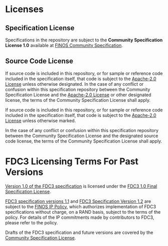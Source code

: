 # Licenses

## Specification License

Specifications in the repository are subject to the **Community Specification License 1.0** available at [FINOS Community Specification](https://github.com/finos/standards-project-blueprint/).

## Source Code License

If source code is included in this repository, or for sample or reference code included in the specification itself, that code is subject to the [Apache-2.0 License](https://www.apache.org/licenses/LICENSE-2.0) unless otherwise designated. In the case of any conflict or confusion within this specification repository between the Community Specification License and the [Apache-2.0 License](https://www.apache.org/licenses/LICENSE-2.0) or other designated license, the terms of the Community Specification License shall apply.

If source code is included in this repository, or for sample or reference code included in the specification itself, that code is subject to the [Apache-2.0 License](https://www.apache.org/licenses/LICENSE-2.0) unless otherwise marked.

In the case of any conflict or confusion within this specification repository between the Community Specification License and the designated source code license, the terms of the Community Specification License shall apply.

# FDC3 Licensing Terms For Past Versions

[Version 1.0 of the FDC3 specification](https://fdc3.finos.org/docs/1.0/fdc3-standard) is licensed under the [FDC3 1.0 Final Specification License](PATENTS-FDC3-1.0.md). 

[FDC3 specification versions 1.1](https://fdc3.finos.org/docs/1.1/fdc3-standard) and  [FDC3 Specification Version 1.2](https://fdc3.finos.org/docs/1.2/fdc3-standard) are subject to the [FINOS IP Policy](https://github.com/finos/community/blob/master/website/static/governance-docs/IP-Policy.pdf), which authorizes implementation of FDC3 specifications without charge, on a RAND basis, subject to the terms of the policy. For details of the IP commitments made by contributors to FDC3, please refer to the policy.

Drafts of the FDC3 specification and future versions are covered by the [Community Specification License](https://spdx.org/licenses/Community-Spec-1.0).
